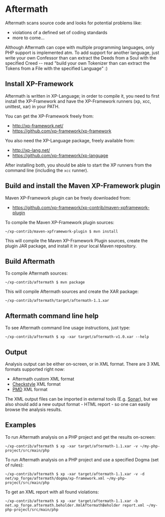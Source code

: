 Aftermath
=======================================================================

Aftermath scans source code and looks for potential problems like:

* violations of a defined set of coding standards
* more to come...

Although Aftermath can cope with multiple programming languages, only
PHP support is implemented atm. To add support for another language,
just write your own Confessor than can extract the Deeds from a Soul
with the specified Creed -- read "build your own Tokenizer than can
extract the Tokens from a File with the specified Language" :)


Install XP-Framework
-----------------------------------------------------------------------

Aftermath is written in XP-Language; in order to compile it, you
need to first install the XP-Framework and have the XP-Framework
runners (xp, xcc, unittest, xar) in your PATH.

You can get the XP-Framework freely from:

* http://xp-framework.net/
* https://github.com/xp-framework/xp-framework

You also need the XP-Language package, freely available from:

* http://xp-lang.net/
* https://github.com/xp-framework/xp-language

After installing both, you should be able to start the XP runners from
the command line (including the `xcc` runner).


Build and install the Maven XP-Framework plugin
-----------------------------------------------------------------------

Maven XP-Framework plugin can be freely downloaded from:

* https://github.com/xp-framework/xp-contrib/maven-xpframework-plugin

To compile the Maven XP-Framework plugin sources:

    ~/xp-contrib/maven-xpframework-plugin $ mvn install

This will compile the Maven XP-Framework Plugin sources, create the
plugin JAR package, and install it in your local Maven repository.


Build Aftermath
-----------------------------------------------------------------------

To compile Aftermath sources:

    ~/xp-contrib/aftermath $ mvn package

This will compile Aftermath sources and create the XAR package:

    ~/xp-contrib/aftermath/target/aftermath-1.1.xar


Aftermath command line help
-----------------------------------------------------------------------

To see Aftermath command line usage instructions, just type:

    ~/xp-contrib/aftermath $ xp -xar target/aftermath-v1.0.xar --help


Output
-----------------------------------------------------------------------

Analysis output can be either on-screen, or in XML format. There are 3
XML formats supported right now:

 * Aftermath custom XML format
 * [Checkstyle](http://checkstyle.sourceforge.net/) XML format
 * [PMD](http://pmd.sourceforge.net/) XML format

The XML output files can be imported in external tools (E.g. [Sonar](http://www.sonarsource.org/)),
but we also should add a new output format - HTML report - so one can
easily browse the analysis results.


Examples
-----------------------------------------------------------------------

To run Aftermath analysis on a PHP project and get the results on-screen:

    ~/xp-contrib/aftermath $ xp -xar target/aftermath-1.1.xar -v ~/my-php-project/src/main/php


To run Aftermath analysis on a PHP project and use a specified Dogma (set of rules):

    ~/xp-contrib/aftermath $ xp -xar target/aftermath-1.1.xar -v -d net/xp_forge/aftermath/dogma/xp-framework.xml ~/my-php-project/src/main/php


To get an XML report with all found violations:

    ~/xp-contrib/aftermath $ xp -xar target/aftermath-1.1.xar -b net.xp_forge.aftermath.beholder.XmlAftermathBeholder report.xml ~/my-php-project/src/main/php

